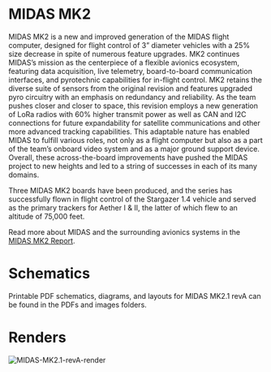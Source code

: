 # MIDAS MK2

MIDAS MK2 is a new and improved generation of the MIDAS flight computer, designed for flight control of 3” diameter vehicles with a 25% size decrease in spite of numerous feature upgrades. MK2 continues MIDAS’s mission as the centerpiece of a flexible avionics ecosystem, featuring data acquisition, live telemetry, board-to-board communication interfaces, and pyrotechnic capabilities for in-flight control. MK2 retains the diverse suite of sensors from the original revision and features upgraded pyro circuitry with an emphasis on redundancy and reliability. As the team pushes closer and closer to space, this revision employs a new generation of LoRa radios with 60% higher transmit power as well as CAN and I2C connections for future expandability for satellite communications and other more advanced tracking capabilities. This adaptable nature has enabled MIDAS to fulfill various roles, not only as a flight computer but also as a part of the team’s onboard video system and as a major ground support device. Overall, these across-the-board improvements have pushed the MIDAS project to new heights and led to a string of successes in each of its many domains.

Three MIDAS MK2 boards have been produced, and the series has successfully flown in flight control of the Stargazer 1.4 vehicle and served as the primary trackers for Aether I & II, the latter of which flew to an altitude of 75,000 feet.

Read more about MIDAS and the surrounding avionics systems in the [MIDAS MK2 Report](https://uofi.box.com/s/k0ad6ryhxbzwpdwt33lxyxuxpivv3qhj).

# Schematics

Printable PDF schematics, diagrams, and layouts for MIDAS MK2.1 revA can be found in the PDFs and images folders.

# Renders

![MIDAS-MK2.1-revA-render](/boards/MIDAS-MK2/images/MIDAS-MK2.1.png)